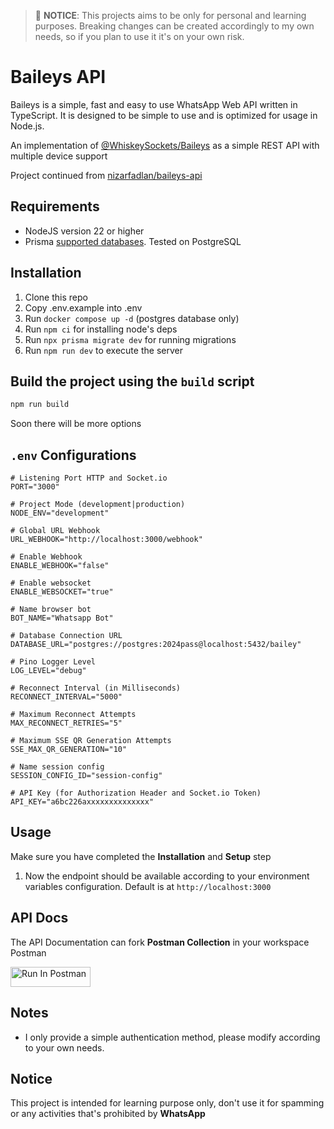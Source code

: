 > 🚨 **NOTICE**: This projects aims to be only for personal and learning purposes. Breaking changes can be created accordingly to my own needs, so if you plan to use it it's on your own risk.

# Baileys API

Baileys is a simple, fast and easy to use WhatsApp Web API written in TypeScript. It is designed to be simple to use and is optimized for usage in Node.js.

An implementation of [@WhiskeySockets/Baileys](https://github.com/WhiskeySockets/Baileys) as a simple REST API with multiple device support

Project continued from [nizarfadlan/baileys-api](https://github.com/nizarfadlan/baileys-api)

## Requirements

-   NodeJS version 22 or higher
-   Prisma [supported databases](https://www.prisma.io/docs/reference/database-reference/supported-databases). Tested on PostgreSQL

## Installation

1. Clone this repo
2. Copy .env.example into .env
3. Run `docker compose up -d` (postgres database only)
4. Run `npm ci` for installing node's deps
5. Run `npx prisma migrate dev` for running migrations
6. Run `npm run dev` to execute the server

## Build the project using the `build` script

```sh
npm run build
```

Soon there will be more options

## `.env` Configurations

```env
# Listening Port HTTP and Socket.io
PORT="3000"

# Project Mode (development|production)
NODE_ENV="development"

# Global URL Webhook
URL_WEBHOOK="http://localhost:3000/webhook"

# Enable Webhook
ENABLE_WEBHOOK="false"

# Enable websocket
ENABLE_WEBSOCKET="true"

# Name browser bot
BOT_NAME="Whatsapp Bot"

# Database Connection URL
DATABASE_URL="postgres://postgres:2024pass@localhost:5432/bailey"

# Pino Logger Level
LOG_LEVEL="debug"

# Reconnect Interval (in Milliseconds)
RECONNECT_INTERVAL="5000"

# Maximum Reconnect Attempts
MAX_RECONNECT_RETRIES="5"

# Maximum SSE QR Generation Attempts
SSE_MAX_QR_GENERATION="10"

# Name session config
SESSION_CONFIG_ID="session-config"

# API Key (for Authorization Header and Socket.io Token)
API_KEY="a6bc226axxxxxxxxxxxxxx"
```

## Usage

Make sure you have completed the **Installation** and **Setup** step

1. Now the endpoint should be available according to your environment variables configuration. Default is at `http://localhost:3000`

## API Docs

The API Documentation can fork **Postman Collection** in your workspace Postman

[<img src="https://run.pstmn.io/button.svg" alt="Run In Postman" style="width: 128px; height: 32px;">](https://app.getpostman.com/run-collection/14456337-fb3349c5-de0e-40ec-b909-3922f4a95b7a?action=collection%2Ffork&source=rip_markdown&collection-url=entityId%3D14456337-fb3349c5-de0e-40ec-b909-3922f4a95b7a%26entityType%3Dcollection%26workspaceId%3Dfbd81f05-e0e1-42cb-b893-60063cf8bcd1)

## Notes

-   I only provide a simple authentication method, please modify according to your own needs.

## Notice

This project is intended for learning purpose only, don't use it for spamming or any activities that's prohibited by **WhatsApp**

